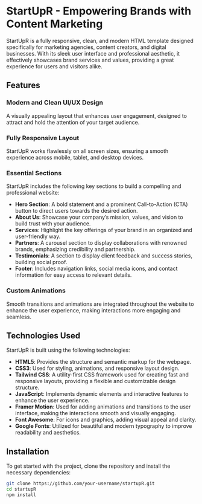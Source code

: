 # StartUpR - Empowering Brands with Content Marketing

StartUpR is a fully responsive, clean, and modern HTML template designed specifically for marketing agencies, content creators, and digital businesses. With its sleek user interface and professional aesthetic, it effectively showcases brand services and values, providing a great experience for users and visitors alike.

## Features

### Modern and Clean UI/UX Design
A visually appealing layout that enhances user engagement, designed to attract and hold the attention of your target audience.

### Fully Responsive Layout
StartUpR works flawlessly on all screen sizes, ensuring a smooth experience across mobile, tablet, and desktop devices.

### Essential Sections
StartUpR includes the following key sections to build a compelling and professional website:

- **Hero Section**: A bold statement and a prominent Call-to-Action (CTA) button to direct users towards the desired action.
- **About Us**: Showcase your company’s mission, values, and vision to build trust with your audience.
- **Services**: Highlight the key offerings of your brand in an organized and user-friendly way.
- **Partners**: A carousel section to display collaborations with renowned brands, emphasizing credibility and partnership.
- **Testimonials**: A section to display client feedback and success stories, building social proof.
- **Footer**: Includes navigation links, social media icons, and contact information for easy access to relevant details.

### Custom Animations
Smooth transitions and animations are integrated throughout the website to enhance the user experience, making interactions more engaging and seamless.

## Technologies Used

StartUpR is built using the following technologies:

- **HTML5**: Provides the structure and semantic markup for the webpage.
- **CSS3**: Used for styling, animations, and responsive layout design.
- **Tailwind CSS**: A utility-first CSS framework used for creating fast and responsive layouts, providing a flexible and customizable design structure.
- **JavaScript**: Implements dynamic elements and interactive features to enhance the user experience.
- **Framer Motion**: Used for adding animations and transitions to the user interface, making the interactions smooth and visually engaging.
- **Font Awesome**: For icons and graphics, adding visual appeal and clarity.
- **Google Fonts**: Utilized for beautiful and modern typography to improve readability and aesthetics.

## Installation

To get started with the project, clone the repository and install the necessary dependencies:

```bash
git clone https://github.com/your-username/startupR.git
cd startupR
npm install
